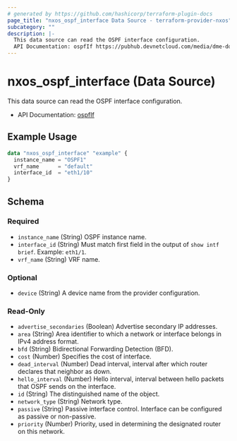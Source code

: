 ```yaml
---
# generated by https://github.com/hashicorp/terraform-plugin-docs
page_title: "nxos_ospf_interface Data Source - terraform-provider-nxos"
subcategory: ""
description: |-
  This data source can read the OSPF interface configuration.
  API Documentation: ospfIf https://pubhub.devnetcloud.com/media/dme-docs-10-2-2/docs/Routing%20and%20Forwarding/ospf:If/
---
```


# nxos_ospf_interface (Data Source)

This data source can read the OSPF interface configuration.

- API Documentation: [ospfIf](https://pubhub.devnetcloud.com/media/dme-docs-10-2-2/docs/Routing%20and%20Forwarding/ospf:If/)

## Example Usage

```terraform
data "nxos_ospf_interface" "example" {
  instance_name = "OSPF1"
  vrf_name      = "default"
  interface_id  = "eth1/10"
}
```

<!-- schema generated by tfplugindocs -->
## Schema

### Required

- `instance_name` (String) OSPF instance name.
- `interface_id` (String) Must match first field in the output of `show intf brief`. Example: `eth1/1`.
- `vrf_name` (String) VRF name.

### Optional

- `device` (String) A device name from the provider configuration.

### Read-Only

- `advertise_secondaries` (Boolean) Advertise secondary IP addresses.
- `area` (String) Area identifier to which a network or interface belongs in IPv4 address format.
- `bfd` (String) Bidirectional Forwarding Detection (BFD).
- `cost` (Number) Specifies the cost of interface.
- `dead_interval` (Number) Dead interval, interval after which router declares that neighbor as down.
- `hello_interval` (Number) Hello interval, interval between hello packets that OSPF sends on the interface.
- `id` (String) The distinguished name of the object.
- `network_type` (String) Network type.
- `passive` (String) Passive interface control. Interface can be configured as passive or non-passive.
- `priority` (Number) Priority, used in determining the designated router on this network.


